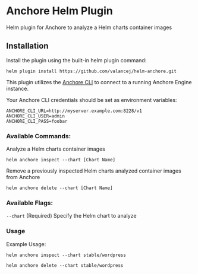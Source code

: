 # Anchore Helm Plugin

Helm plugin for Anchore to analyze a Helm charts container images

## Installation

Install the plugin using the built-in helm plugin command:

`helm plugin install https://github.com/valancej/helm-anchore.git`

This plugin utilizes the [Anchore CLI](https://github.com/anchore/anchore-cli) to connect to a running Anchore Engine instance.

Your Anchore CLI credentials should be set as environment variables:

```
ANCHORE_CLI_URL=http://myserver.example.com:8228/v1
ANCHORE_CLI_USER=admin
ANCHORE_CLI_PASS=foobar
```

### Available Commands:
Analyze a Helm charts container images

`helm anchore inspect --chart [Chart Name]`

Remove a previously inspected Helm charts analyzed container images from Anchore

`helm anchore delete --chart [Chart Name]`

### Available Flags:
`--chart`          (Required) Specify the Helm chart to analyze

### Usage
Example Usage:

`helm anchore inspect --chart stable/wordpress`

`helm anchore delete --chart stable/wordpress`